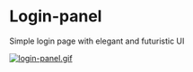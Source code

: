 # Login-panel

Simple login page with elegant and futuristic UI

[![login-panel.gif](https://i.postimg.cc/W3ZCbN0S/login-panel.gif)](https://postimg.cc/sQVwTR6Z)
